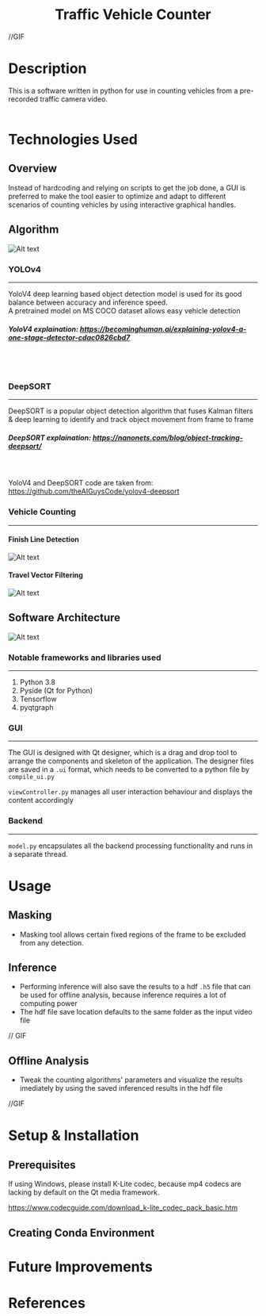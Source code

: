 # **<div align='center'> Traffic Vehicle Counter </div>**

//GIF

# Description

This is a software written in python for use in counting vehicles from a pre-recorded traffic camera video.
<br/><br/>

# Technologies Used
## Overview
Instead of hardcoding and relying on scripts to get the job done, a GUI is preferred to make the tool easier to optimize and adapt to different scenarios of counting vehicles by using interactive graphical handles.

## Algorithm
![Alt text](docs/diagrams-overview.png)

### YOLOv4
---
YoloV4 deep learning based object detection model is used for its good balance between accuracy and inference speed.  
A pretrained model on MS COCO dataset allows easy vehicle detection  

##### YoloV4 explaination: https://becominghuman.ai/explaining-yolov4-a-one-stage-detector-cdac0826cbd7
<br></br>

### DeepSORT
---
DeepSORT is a popular object detection algorithm that fuses Kalman filters & deep learning to identify and track object movement from frame to frame

##### DeepSORT explaination: https://nanonets.com/blog/object-tracking-deepsort/
<br></br>
YoloV4 and DeepSORT code are taken from: https://github.com/theAIGuysCode/yolov4-deepsort 

### Vehicle Counting
---
#### **Finish Line Detection**

![Alt text](docs/diagrams-finish_line.png)
#### Travel Vector Filtering
![Alt text](docs/diagrams-travel_vector.png)

## Software Architecture
![Alt text](docs/diagrams-software_arch.png)

### Notable frameworks and libraries used
---
1. Python 3.8
2. Pyside (Qt for Python)
3. Tensorflow
4. pyqtgraph

### GUI
---
The GUI is designed with Qt designer, which is a drag and drop tool to arrange the components and skeleton of the application. The designer files are saved in a `.ui` format, which needs to be converted to a python file  by `compile_ui.py`

`viewController.py` manages all user interaction behaviour and displays the content accordingly

### Backend
---
`model.py` encapsulates all the backend processing functionality and runs in a separate thread. 

# Usage
## Masking
- Masking tool allows certain fixed regions of the frame to be excluded from any detection.

## Inference
- Performing inference will also save the results to a hdf `.h5` file that can be used for offline analysis, because inference requires a lot of computing power
- The hdf file save location defaults to the same folder as the input video file

// GIF

## Offline Analysis
- Tweak the counting algorithms' parameters and visualize the results imediately by using the saved inferenced results in the hdf file

//GIF



# Setup & Installation
## Prerequisites
If using Windows, please install K-Lite codec, because mp4 codecs are lacking by default on the Qt media framework.

https://www.codecguide.com/download_k-lite_codec_pack_basic.htm

## Creating Conda Environment

# Future Improvements

# References